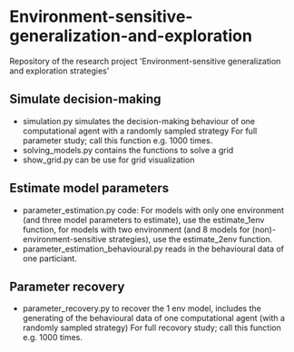 # Environment-sensitive-generalization-and-exploration
Repository of the research project 'Environment-sensitive generalization and exploration strategies'

## Simulate decision-making
* simulation.py simulates the decision-making behaviour of one computational agent with a randomly sampled strategy
For full parameter study; call this function e.g. 1000 times.
* solving_models.py contains the functions to solve a grid
* show_grid.py can be use for grid visualization

## Estimate model parameters
* parameter_estimation.py code: For models with only one environment (and three model parameters to estimate), use the estimate_1env function, for models with two environment (and 8 models for (non)-environment-sensitive strategies), use the estimate_2env function.
* parameter_estimation_behavioural.py  reads in the behavioural data of one particiant.

## Parameter recovery
* parameter_recovery.py to recover the 1 env model, includes the generating of the behavioural data of one computational agent (with a randomly sampled strategy)
For full recovory study; call this function e.g. 1000 times.
